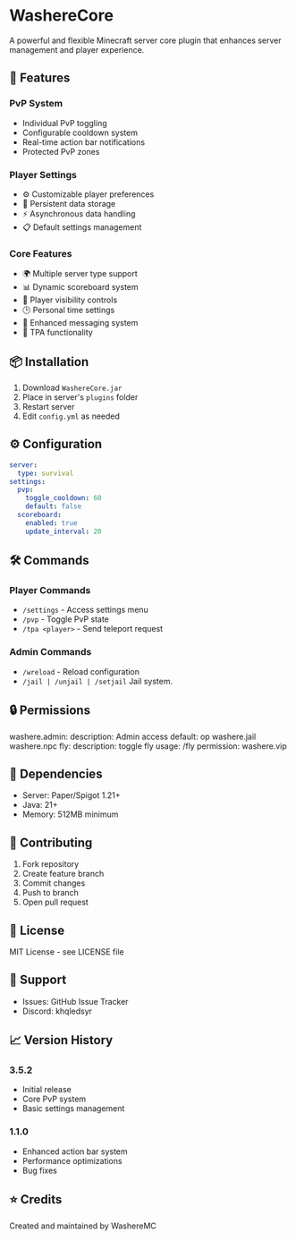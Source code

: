 # WashereCore

A powerful and flexible Minecraft server core plugin that enhances server management and player experience.

## 🚀 Features

### PvP System
- Individual PvP toggling
- Configurable cooldown system
- Real-time action bar notifications
- Protected PvP zones

### Player Settings
- ⚙️ Customizable player preferences
- 💾 Persistent data storage
- ⚡ Asynchronous data handling
- 📋 Default settings management

### Core Features
- 🌍 Multiple server type support
- 📊 Dynamic scoreboard system
- 👥 Player visibility controls
- 🕒 Personal time settings
- 💬 Enhanced messaging system
- 📍 TPA functionality

## 📦 Installation

1. Download `WashereCore.jar`
2. Place in server's `plugins` folder
3. Restart server
4. Edit `config.yml` as needed

## ⚙️ Configuration

```yaml
server:
  type: survival
settings:
  pvp:
    toggle_cooldown: 60
    default: false
  scoreboard:
    enabled: true
    update_interval: 20
```

## 🛠️ Commands

### Player Commands
- `/settings` - Access settings menu
- `/pvp` - Toggle PvP state
- `/tpa <player>` - Send teleport request

### Admin Commands
- `/wreload` - Reload configuration
- `/jail | /unjail | /setjail` Jail system.

## 🔒 Permissions
washere.admin:
description: Admin access
default: op
washere.jail
washere.npc
fly:
  description: toggle fly
  usage: /fly
  permission: washere.vip


## 🔧 Dependencies
- Server: Paper/Spigot 1.21+
- Java: 21+
- Memory: 512MB minimum

## 🤝 Contributing
1. Fork repository
2. Create feature branch
3. Commit changes
4. Push to branch
5. Open pull request

## 📝 License
MIT License - see LICENSE file

## 👥 Support
- Issues: GitHub Issue Tracker
- Discord: khqledsyr

## 📈 Version History

### 3.5.2
- Initial release
- Core PvP system
- Basic settings management

### 1.1.0
- Enhanced action bar system
- Performance optimizations
- Bug fixes

## ⭐ Credits
Created and maintained by WashereMC

